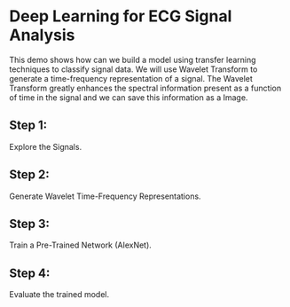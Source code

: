 # Deep Learning for ECG Signal Analysis
This demo shows how can we build a model using transfer learning techniques to classify signal data. We will use Wavelet Transform to generate a time-frequency representation of a signal.  The Wavelet Transform greatly enhances the spectral information present as a function of time in the signal and we can save this information as a Image.
## Step 1:
Explore the Signals.
## Step 2:
Generate Wavelet Time-Frequency Representations.
## Step 3:
Train a Pre-Trained Network (AlexNet).
## Step 4:
Evaluate the trained model.
